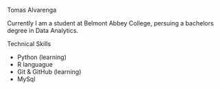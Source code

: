 Tomas Alvarenga 

Currently I am a student at Belmont Abbey College, persuing a bachelors degree in Data Analytics.

 Technical Skills
- Python (learning)
- R languague
- Git & GitHub  (learning)
- MySql